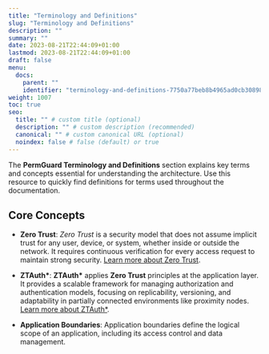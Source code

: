 ```yaml
---
title: "Terminology and Definitions"
slug: "Terminology and Definitions"
description: ""
summary: ""
date: 2023-08-21T22:44:09+01:00
lastmod: 2023-08-21T22:44:09+01:00
draft: false
menu:
  docs:
    parent: ""
    identifier: "terminology-and-definitions-7750a77beb8b4965ad0cb30898a100a1"
weight: 1007
toc: true
seo:
  title: "" # custom title (optional)
  description: "" # custom description (recommended)
  canonical: "" # custom canonical URL (optional)
  noindex: false # false (default) or true
---
```

The **PermGuard Terminology and Definitions** section explains key terms and concepts essential for understanding the architecture. Use this resource to quickly find definitions for terms used throughout the documentation.

## Core Concepts

- **Zero Trust**:
  *Zero Trust* is a security model that does not assume implicit trust for any user, device, or system, whether inside or outside the network. It requires continuous verification for every access request to maintain strong security.
  [Learn more about Zero Trust](https://www.nist.gov/publications/zero-trust-architecture).

- **ZTAuth\***:
  **ZTAuth\*** applies **Zero Trust** principles at the application layer. It provides a scalable framework for managing authorization and authentication models, focusing on replicability, versioning, and adaptability in partially connected environments like proximity nodes.
  [Learn more about ZTAuth*](https://medium.com/ztauth).

- **Application Boundaries**:
  Application boundaries define the logical scope of an application, including its access control and data management.
